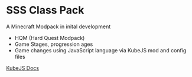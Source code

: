 # SSS Class Pack
A Minecraft Modpack in inital development

* HQM (Hard Quest Modpack)
* Game Stages, progression ages
* Game changes using JavaScript language via KubeJS mod and config files 

<a href="https://mods.latvian.dev/books/kubejs">KubeJS Docs</a>
